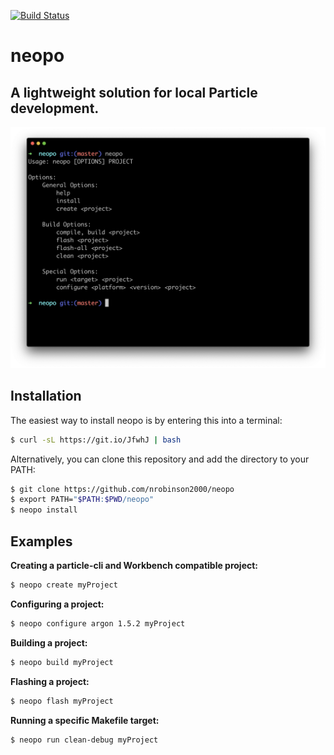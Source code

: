 [![Build Status](https://travis-ci.org/nrobinson2000/neopo.svg?branch=master)](https://travis-ci.org/nrobinson2000/neopo)

# neopo

## A lightweight solution for local Particle development.

![Neopo screenshot](docs/neopo-screenshot.png)


## Installation

The easiest way to install neopo is by entering this into a terminal:

```bash
$ curl -sL https://git.io/JfwhJ | bash
```

Alternatively, you can clone this repository and add the directory to your PATH:

```bash
$ git clone https://github.com/nrobinson2000/neopo
$ export PATH="$PATH:$PWD/neopo"
$ neopo install
```

## Examples

**Creating a particle-cli and Workbench compatible project:**

```bash
$ neopo create myProject
```

**Configuring a project:**

```bash
$ neopo configure argon 1.5.2 myProject
```

**Building a project:**

```bash
$ neopo build myProject
```

**Flashing a project:**

```bash
$ neopo flash myProject
```

**Running a specific Makefile target:**

```bash
$ neopo run clean-debug myProject
```